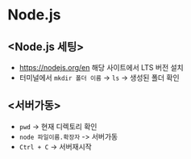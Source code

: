 # Node.js
## <Node.js 세팅>
* https://nodejs.org/en 해당 사이트에서 LTS 버전 설치
* 터미널에서  `mkdir 폴더 이름` → `ls` → 생성된 폴더 확인 

## <서버가동>
* `pwd` -> 현재 디렉토리 확인
* `node 파일이름.확장자` -> 서버가동
* `Ctrl + C` -> 서버재시작 